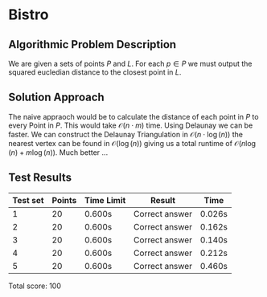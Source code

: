 # Bistro

## Algorithmic Problem Description
We are given a sets of points $P$ and $L$. For each $p \in P$ we must output the squared eucledian distance to the closest point in $L$.

## Solution Approach
The naive appraoch would be to calculate the distance of each point in $P$ to every Point in $P$. This would take $\mathcal{O}(n \cdot m)$ time. Using Delaunay we can be faster. We can construct the Delaunay Triangulation in $\mathcal{O}(n \cdot \log(n))$ the nearest vertex can be found in $\mathcal{O}(\log(n))$ giving us a total runtime of $\mathcal{O}(n \log(n) + m \log(n))$. Much better ...

## Test Results
| Test set | Points | Time Limit | Result | Time |
|----------|---------|------------|---------|------|
| 1 | 20 | 0.600s | Correct answer | 0.026s |
| 2 | 20 | 0.600s | Correct answer | 0.162s |
| 3 | 20 | 0.600s | Correct answer | 0.140s |
| 4 | 20 | 0.600s | Correct answer | 0.212s |
| 5 | 20 | 0.600s | Correct answer | 0.460s |

Total score: 100